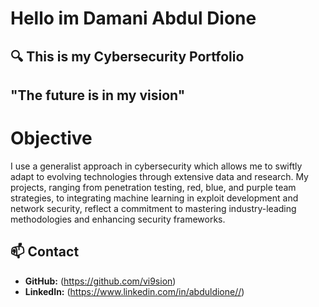 # Hello im Damani Abdul Dione 
## 🔍 This is my Cybersecurity Portfolio 
## "The future is in my vision"

# Objective 
I use a generalist approach in cybersecurity which allows me to swiftly adapt to evolving technologies through extensive data and research. My projects, ranging from penetration testing, red, blue, and purple team strategies, to integrating machine learning in exploit development and network security, reflect a commitment to mastering industry-leading methodologies and enhancing security frameworks.






## 📫 Contact
- **GitHub:** (https://github.com/vi9sion)
- **LinkedIn:** (https://www.linkedin.com/in/abduldione//)
  
